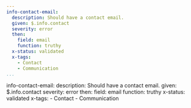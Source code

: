 ```yaml
---
info-contact-email:
  description: Should have a contact email.
  given: $.info.contact
  severity: error
  then:
    field: email
    function: truthy
  x-status: validated
  x-tags:
    - Contact
    - Communication    
...
```

info-contact-email:
  description: Should have a contact email.
  given: $.info.contact
  severity: error
  then:
    field: email
    function: truthy
  x-status: validated
  x-tags:
    - Contact
    - Communication    